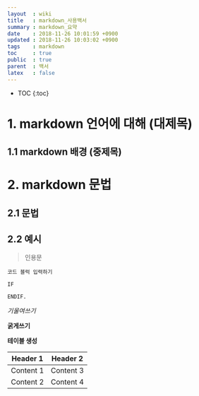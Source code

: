 ```yaml
---
layout  : wiki
title   : markdown_사용백서 
summary : markdown_요약
date    : 2018-11-26 10:01:59 +0900
updated : 2018-11-26 10:03:02 +0900
tags    : markdown
toc     : true
public  : true
parent  : 백서
latex   : false
---
```

* TOC
{:toc}

# 1. markdown 언어에 대해 (대제목)

## 1.1 markdown 배경 (중제목)

# 2. markdown 문법

## 2.1 문법

## 2.2 예시

> 인용문

~~~
코드 블럭 입력하기

IF

ENDIF.
~~~

*기울여쓰기*

**굵게쓰기**


**테이블 생성**

Header 1 | Header 2
--------- | ---------
Content 1 | Content 3
Content 2 | Content 4
